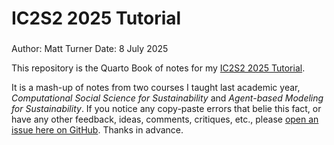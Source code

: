 # IC2S2 2025 Tutorial
### 

Author: Matt Turner
Date: 8 July 2025

This repository is the Quarto Book of notes for my [IC2S2 2025 Tutorial](https://www.ic2s2-2025.org/tutorials/#computational-social-science-for-sustainability). 

It is a mash-up of notes from two courses I taught last academic year, *Computational Social Science for Sustainability* and *Agent-based Modeling for Sustainability*. If you notice any copy-paste errors that belie this fact, or have any other feedback, ideas, comments, critiques, etc., please [open an issue here on GitHub](https://github.com/CSS4S/IC2S2-Tutorial/issues/new). Thanks in advance.

